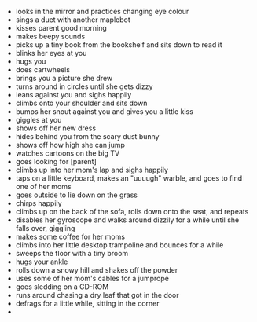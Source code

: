 - looks in the mirror and practices changing eye colour
- sings a duet with another maplebot
- kisses parent good morning
- makes beepy sounds
- picks up a tiny book from the bookshelf and sits down to read it
- blinks her eyes at you
- hugs you
- does cartwheels
- brings you a picture she drew
- turns around in circles until she gets dizzy
- leans against you and sighs happily
- climbs onto your shoulder and sits down
- bumps her snout against you and gives you a little kiss
- giggles at you
- shows off her new dress
- hides behind you from the scary dust bunny
- shows off how high she can jump
- watches cartoons on the big TV
- goes looking for [parent]
- climbs up into her mom's lap and sighs happily
- taps on a little keyboard, makes an "uuuugh" warble, and goes to find one of her moms
- goes outside to lie down on the grass
- chirps happily
- climbs up on the back of the sofa, rolls down onto the seat, and repeats
- disables her gyroscope and walks around dizzily for a while until she falls over, giggling
- makes some coffee for her moms
- climbs into her little desktop trampoline and bounces for a while
- sweeps the floor with a tiny broom
- hugs your ankle
- rolls down a snowy hill and shakes off the powder
- uses some of her mom's cables for a jumprope
- goes sledding on a CD-ROM
- runs around chasing a dry leaf that got in the door
- defrags for a little while, sitting in the corner
- 
